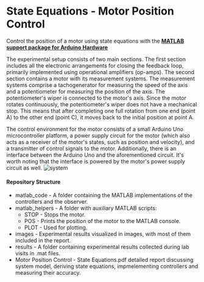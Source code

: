 # State Equations - Motor Position Control
Control the position of a motor using state equations with the **[MATLAB support package for Arduino Hardware](https://www.mathworks.com/matlabcentral/fileexchange/47522-matlab-support-package-for-arduino-hardware)**

The experimental setup consists of two main sections. The first section includes all the electronic arrangements for closing the feedback loop, primarily implemented using operational amplifiers (op-amps). The second section contains a motor with its measurement systems. The measurement systems comprise a tachogenerator for measuring the speed of the axis and a potentiometer for measuring the position of the axis. The potentiometer's wiper is connected to the motor's axis. Since the motor rotates continuously, the potentiometer's wiper does not have a mechanical stop. This means that after completing one full rotation from one end (point A) to the other end (point C), it moves back to the initial position at point A.

The control environment for the motor consists of a small Arduino Uno microcontroller platform, a power supply circuit for the motor (which also acts as a receiver of the motor's states, such as position and velocity), and a transmitter of control signals to the motor. Additionally, there is an interface between the Arduino Uno and the aforementioned circuit. It's worth noting that the interface is powered by the motor's power supply circuit as well.
![system](https://github.com/tsiolakis/state_equations_motor_position/assets/62109828/7bdabe9b-f193-43f7-b877-5f2da1be5bad)

#### Repository Structure
- matlab_code - A folder containing the MATLAB implementations of the controllers and the observer.
- matlab_helpers - A folder with auxiliary MATLAB scripts:
  - STOP - Stops the motor.
  - POS - Prints the position of the motor to the MATLAB console.
  - PLOT - Used for plotting.
- images - Experimental results visualized in images, with most of them included in the report.
- results - A folder containing experimental results collected during lab visits in .mat files.
- Motor Position Control - State Equations.pdf detailed report discussing system model, deriving state equations, impmelementing controllers and measuring their accuracy. 
